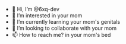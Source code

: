 - 👋 Hi, I’m @6xq-dev
- 👀 I’m interested in your mom
- 🌱 I’m currently learning your mom's genitals
- 💞️ I’m looking to collaborate with your mom
- 📫 How to reach me? in your mom's bed
